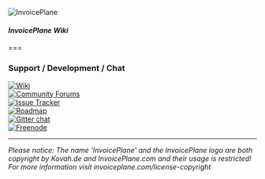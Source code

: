 ![InvoicePlane](http://invoiceplane.com/content/logo/PNG/logo_300x150.png)
#### _InvoicePlane Wiki_

===

### Support / Development / Chat

[![Wiki](https://img.shields.io/badge/Help%3A-Official%20Wiki-429ae1.svg)](https://wiki.invoiceplane.com/)    
[![Community Forums](https://img.shields.io/badge/Help%3A-Community%20Forums-429ae1.svg)](https://community.invoiceplane.com/)    
[![Issue Tracker](https://img.shields.io/badge/Development%3A-Issue%20Tracker-429ae1.svg)](https://development.invoiceplane.com/)    
[![Roadmap](https://img.shields.io/badge/Development%3A-Roadmap-429ae1.svg)](https://go.invoiceplane.com/roadmapv1)    
[![Gitter chat](https://img.shields.io/badge/Chat%3A-Gitter-green.svg)](https://gitter.im/InvoicePlane/InvoicePlane)    
[![Freenode](https://img.shields.io/badge/Chat%3A-Freenode%20(IRC)-green.svg)](irc://irc.freenode.net/InvoicePlane)    

---
  
*Please notice: The name 'InvoicePlane' and the InvoicePlane logo are both copyright by Kovah.de and InvoicePlane.com
and their usage is restricted! For more information visit invoiceplane.com/license-copyright*

